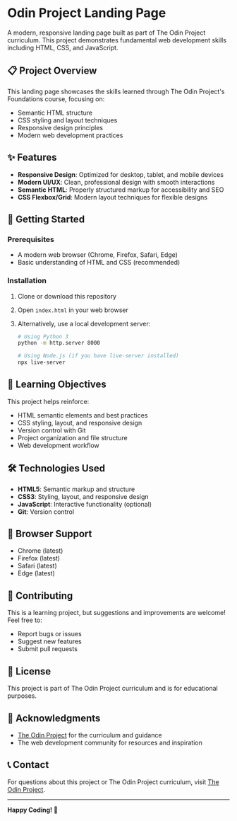 # Odin Project Landing Page

A modern, responsive landing page built as part of The Odin Project curriculum. This project demonstrates fundamental web development skills including HTML, CSS, and JavaScript.

## 📋 Project Overview

This landing page showcases the skills learned through The Odin Project's Foundations course, focusing on:

-   Semantic HTML structure
-   CSS styling and layout techniques
-   Responsive design principles
-   Modern web development practices

## ✨ Features

-   **Responsive Design**: Optimized for desktop, tablet, and mobile devices
-   **Modern UI/UX**: Clean, professional design with smooth interactions
-   **Semantic HTML**: Properly structured markup for accessibility and SEO
-   **CSS Flexbox/Grid**: Modern layout techniques for flexible designs

## 🚀 Getting Started

### Prerequisites

-   A modern web browser (Chrome, Firefox, Safari, Edge)
-   Basic understanding of HTML and CSS (recommended)

### Installation

1. Clone or download this repository
2. Open `index.html` in your web browser
3. Alternatively, use a local development server:

    ```bash
    # Using Python 3
    python -m http.server 8000

    # Using Node.js (if you have live-server installed)
    npx live-server
    ```

## 🎯 Learning Objectives

This project helps reinforce:

-   HTML semantic elements and best practices
-   CSS styling, layout, and responsive design
-   Version control with Git
-   Project organization and file structure
-   Web development workflow

## 🛠️ Technologies Used

-   **HTML5**: Semantic markup and structure
-   **CSS3**: Styling, layout, and responsive design
-   **JavaScript**: Interactive functionality (optional)
-   **Git**: Version control

## 📱 Browser Support

-   Chrome (latest)
-   Firefox (latest)
-   Safari (latest)
-   Edge (latest)

## 🤝 Contributing

This is a learning project, but suggestions and improvements are welcome! Feel free to:

-   Report bugs or issues
-   Suggest new features
-   Submit pull requests

## 📄 License

This project is part of The Odin Project curriculum and is for educational purposes.

## 🙏 Acknowledgments

-   [The Odin Project](https://www.theodinproject.com/) for the curriculum and guidance
-   The web development community for resources and inspiration

## 📞 Contact

For questions about this project or The Odin Project curriculum, visit [The Odin Project](https://www.theodinproject.com/).

---

**Happy Coding! 🚀**
